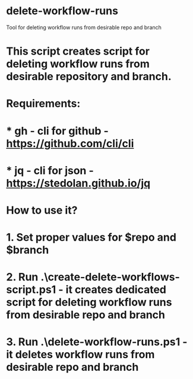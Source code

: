 # delete-workflow-runs
Tool for deleting workflow runs from desirable repo and branch

# This script creates script for deleting workflow runs from desirable repository and branch.
# Requirements:
#  * gh - cli for github - https://github.com/cli/cli
#  * jq - cli for json - https://stedolan.github.io/jq
#
# How to use it?
# 1. Set proper values for $repo and $branch
# 2. Run .\create-delete-workflows-script.ps1 - it creates dedicated script for deleting workflow runs from desirable repo and branch
# 3. Run .\delete-workflow-runs.ps1 - it deletes workflow runs from desirable repo and branch